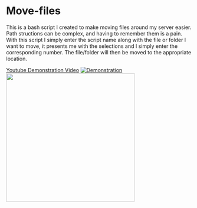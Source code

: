 # Move-files
This is a bash script I created to make moving files around my server easier.<br>
Path structions can be complex, and having to remember them is a pain.
With this script I simply enter the script name along with the file or folder I want to move, it presents me with the selections and I simply enter the corresponding number.  The file/folder will then be moved to the appropriate location.


<A HREF="https://www.youtube.com/watch?v=WzH3QNOlijc">Youtube Demonstration Video</A>
[![Demonstration](Video_Demo.jpg)](https://www.youtube.com/watch?v=WzH3QNOlijc "Video Demonstration")
<img src="preview.jpg" width="348">


